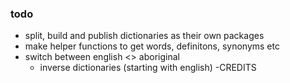 ### todo

- split, build and publish dictionaries as their own packages
- make helper functions to get words, definitons, synonyms etc
- switch between english <> aboriginal
  - inverse dictionaries (starting with english)
    -CREDITS
